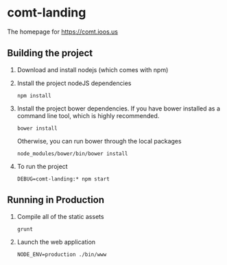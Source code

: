 # comt-landing
The homepage for https://comt.ioos.us

## Building the project

1. Download and install nodejs (which comes with npm)
2. Install the project nodeJS dependencies
   ```
   npm install
   ```

3. Install the project bower dependencies. If you have bower installed as a command line tool, which is highly recommended.
   ```
   bower install
   ```

   Otherwise, you can run bower through the local packages

   ```
   node_modules/bower/bin/bower install
   ```

3. To run the project
   ```
   DEBUG=comt-landing:* npm start
   ```

## Running in Production

1. Compile all of the static assets
   ```
   grunt
   ```

2. Launch the web application
   ```
   NODE_ENV=production ./bin/www
   ```
